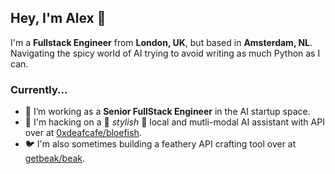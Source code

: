 ## Hey, I'm Alex 👋

I'm a **Fullstack Engineer** from **London, UK**, but based in **Amsterdam, NL**. Navigating the spicy world of AI trying to avoid writing as much Python as I can. 

### Currently...

- 🏢 I’m working as a **Senior FullStack Engineer** in the AI startup space.
- 🐡 I'm hacking on a 💅 *stylish* 💅 local and mutli-modal AI assistant with API over at [0xdeafcafe/bloefish](https://github.com/0xdeafcafe/bloefish).
- 🐦 I'm also sometimes building a feathery API crafting tool over at [getbeak/beak](https://github.com/getbeak/beak).
